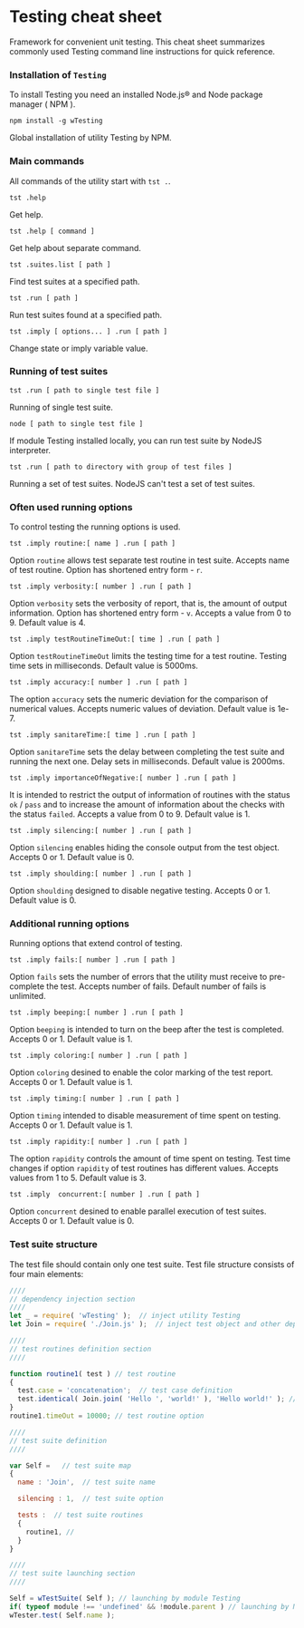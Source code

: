 # Testing cheat sheet

Framework for convenient unit testing. This cheat sheet summarizes commonly used Testing command line instructions for quick reference.

### Installation of `Testing`

To install Testing you need an installed Node.js® and Node package manager ( NPM ).

```
npm install -g wTesting
```

Global installation of utility Testing by NPM.

### Main commands

All commands of the utility start with `tst .`.

```
tst .help
```

Get help.

```
tst .help [ command ]
```

Get help about separate command.

```
tst .suites.list [ path ]
```

Find test suites at a specified path.

```
tst .run [ path ]
```

Run test suites found at a specified path.

```
tst .imply [ options... ] .run [ path ]
```

Change state or imply variable value.

### Running of test suites

```
tst .run [ path to single test file ]
```

Running of single test suite.

```
node [ path to single test file ]
```

If module Testing installed locally, you can run test suite by NodeJS interpreter.

```
tst .run [ path to directory with group of test files ]
```

Running a set of test suites. NodeJS can't test a set of test suites.

### Often used running options

To control testing the running options is used.

```
tst .imply routine:[ name ] .run [ path ]
```

Option `routine` allows test separate test routine in test suite. Accepts name of test routine. Option has shortened entry form - `r`.

```
tst .imply verbosity:[ number ] .run [ path ]
```

Option `verbosity` sets the verbosity of report, that is, the amount of output information. Option has shortened entry form - `v`. Accepts a value from 0 to 9. Default value is 4.

```
tst .imply testRoutineTimeOut:[ time ] .run [ path ]
```

Option `testRoutineTimeOut` limits the testing time for a test routine. Testing time sets in milliseconds. Default value is 5000ms.

```
tst .imply accuracy:[ number ] .run [ path ]
```

The option `accuracy` sets the numeric deviation for the comparison of numerical values. Accepts numeric values of deviation. Default value is 1e-7.

```
tst .imply sanitareTime:[ time ] .run [ path ]
```

Option `sanitareTime` sets the delay between completing the test suite and running the next one. Delay sets in milliseconds. Default value is 2000ms.

```
tst .imply importanceOfNegative:[ number ] .run [ path ]
```

It is intended to restrict the output of information of routines with the status `ok` / `pass` and to increase the amount of information about the checks with the status `failed`. Accepts a value from 0 to 9. Default value is 1.

```
tst .imply silencing:[ number ] .run [ path ]
```

Option `silencing` enables hiding the console output from the test object. Accepts 0 or 1. Default value is 0.

```
tst .imply shoulding:[ number ] .run [ path ]
```

Option `shoulding` designed to disable negative testing. Accepts 0 or 1. Default value is 0.

### Additional running options

Running options that extend control of testing.

```
tst .imply fails:[ number ] .run [ path ]
```

Option `fails` sets the number of errors that the utility must receive to pre-complete the test. Accepts number of fails. Default number of fails is unlimited.

```
tst .imply beeping:[ number ] .run [ path ]
```

Option `beeping` is intended to turn on the beep after the test is completed. Accepts 0 or 1. Default value is 1.

```
tst .imply coloring:[ number ] .run [ path ]
```

Option `coloring` desined to enable the color marking of the test report. Accepts 0 or 1. Default value is 1.

```
tst .imply timing:[ number ] .run [ path ]
```

Option `timing` intended to disable measurement of time spent on testing. Accepts 0 or 1. Default value is 1.

```
tst .imply rapidity:[ number ] .run [ path ]
```

The option `rapidity` controls the amount of time spent on testing. Test time changes if option `rapidity` of test routines has different values. Accepts values from 1 to 5. Default value is 3.

```
tst .imply  concurrent:[ number ] .run [ path ]
```

Option `concurrent` desined to enable parallel execution of test suites.
Accepts 0 or 1. Default value is 0.

### Test suite structure

The test file should contain only one test suite.
Test file structure consists of four main elements:

```js
////
// dependency injection section
////
let _ = require( 'wTesting' );  // inject utility Testing
let Join = require( './Join.js' );  // inject test object and other dependencies

////
// test routines definition section
////

function routine1( test ) // test routine
{
  test.case = 'concatenation';  // test case definition
  test.identical( Join.join( 'Hello ', 'world!' ), 'Hello world!' ); // test check
}
routine1.timeOut = 10000; // test routine option

////
// test suite definition
////

var Self =   // test suite map
{
  name : 'Join',  // test suite name

  silencing : 1,  // test suite option

  tests :  // test suite routines
  {
    routine1, //
  }
}

////
// test suite launching section
////

Self = wTestSuite( Self ); // launching by module Testing
if( typeof module !== 'undefined' && !module.parent ) // launching by NodeJS interpreter
wTester.test( Self.name );
```
